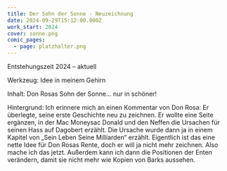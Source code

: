 ```yaml
---
title: Der Sohn der Sonne - Neuzeichnung
date: 2024-09-29T15:12:00.000Z
work_start: 2024
cover: sonne.png
comic_pages:
  - page: platzhalter.png
---
```



Entstehungszeit 2024 – aktuell

Werkzeug: Idee in meinem Gehirn

Inhalt: Don Rosas Sohn der Sonne… nur in schöner!

Hintergrund: Ich erinnere mich an einen Kommentar von Don Rosa: Er überlegte, seine erste Geschichte neu zu zeichnen. Er wollte eine Seite ergänzen, in der Mac Moneysac Donald und den Neffen die Ursachen für seinen Hass auf Dagobert erzählt. Die Ursache wurde dann ja in einem Kapitel von „Sein Leben Seine Milliarden“ erzählt. Eigentlich ist das eine nette Idee für Don Rosas Rente, doch er will ja nicht mehr zeichnen. Also mache ich das jetzt. Außerdem kann ich dann die Positionen der Enten verändern, damit sie nicht mehr wie Kopien von Barks aussehen.
